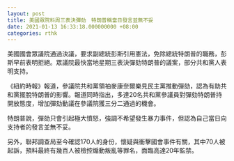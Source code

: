 ```yaml
---
layout: post
title: 美國眾院料周三表決彈劾　特朗普稱當日發言並無不妥
date: 2021-01-13 16:33:18.000000000 +08:00
categories: rthk
---
```


美國國會眾議院通過決議，要求副總統彭斯引用憲法，免除總統特朗普的職務，彭斯早前表明拒絕。眾議院最快當地星期三表決彈劾特朗普的議案，部分共和黨人表明支持。

《紐約時報》報道，參議院共和黨領袖麥康奈爾樂見民主黨推動彈劾，認為有助共和黨擺脫特朗普的影響。報道同時指出，多達20名共和黨參議員對彈劾特朗普持開放態度，增加彈劾動議在參議院獲三分二通過的機會。

特朗普說，彈劾只會引起極大憤怒，強調不希望發生暴力事件，但認為自己當日向支持者的發言並無不妥。

另外，聯邦調查局至今確認170人的身份，懷疑與衝擊國會事件有關，其中70人被起訴，預料最終有幾百人被檢控煽動叛亂等罪名，面臨高達20年監禁。
